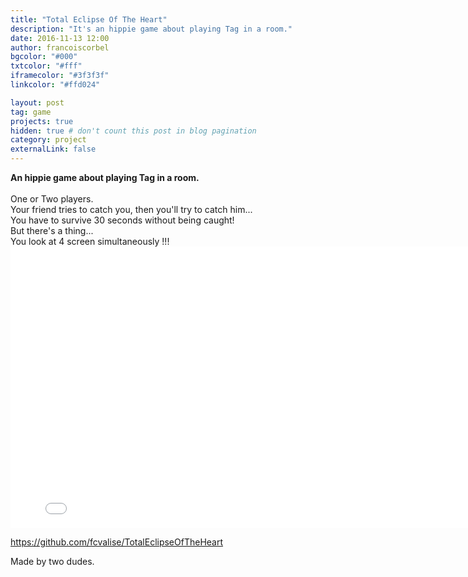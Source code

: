 ```yaml
---
title: "Total Eclipse Of The Heart"
description: "It's an hippie game about playing Tag in a room."
date: 2016-11-13 12:00
author: francoiscorbel
bgcolor: "#000"
txtcolor: "#fff"
iframecolor: "#3f3f3f"
linkcolor: "#ffd024"

layout: post
tag: game
projects: true
hidden: true # don't count this post in blog pagination
category: project
externalLink: false
---
```

<div class="text general-margin">
<strong>An hippie game about playing Tag in a room.</strong><br><br>
One or Two players.<br>
Your friend tries to catch you, then you'll try to catch him...<br>
You have to survive 30 seconds without being caught!<br>
But there's a thing...<br>
You look at 4 screen simultaneously !!!<br>
</div>

<div class="unity general-margin">
    <div data-height="450" class="game_frame" style="height: 450px;width: 800px;" data-width="800 position:relative">
        <iframe msallowfullscreen="true" width="100%" mozallowfullscreen="true" frameborder="0" src="//v6p9d9t4.ssl.hwcdn.net/html/555192/TotalEclipseOfTheHeartWebGL/index.html" scrolling="no" allowtransparency="true" allowfullscreen="true" height="100%" webkitallowfullscreen="true"></iframe>
    </div>
</div>

<a href="https://github.com/fcvalise/TotalEclipseOfTheHeart">https://github.com/fcvalise/TotalEclipseOfTheHeart</a><br>

<div class="text general-margin">Made by two dudes.</div>
